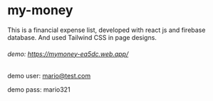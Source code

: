 # my-money
This is a financial expense list, developed with react js and firebase database. And used Tailwind CSS in page designs.

###### demo: https://mymoney-ea5dc.web.app/

demo user: mario@test.com

demo pass: mario321
